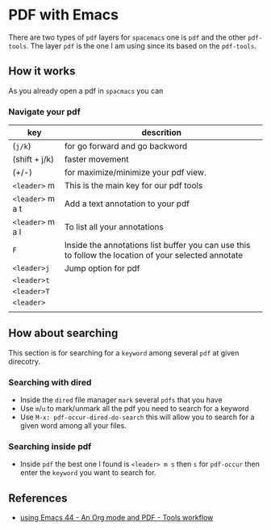 # PDF with Emacs

There are two types of `pdf` layers for `spacemacs` one is `pdf` and the other
`pdf-tools`. The layer `pdf` is the one I am using since its based on the `pdf-tools`.

## How it works

As you already open a pdf in `spacmacs` you can

### Navigate your pdf

| key              | descrition                                                                                           |
| ---------------- | ---------------------------------------------------------------------------------------------------- |
| (`j/k`)          | for go forward and go backword                                                                       |
| (shift + j/k)    | faster movement                                                                                      |
| (+/-)            | for maximize/minimize your pdf view.                                                                 |
| `<leader>` m     | This is the main key for our pdf tools                                                               |
| `<leader>` m a t | Add a text annotation to your pdf                                                                    |
| `<leader>` m a l | To list all your annotations                                                                         |
| `F`              | Inside the annotations list buffer you can use this to follow the location of your selected annotate |
| `<leader>j`      | Jump option for pdf                                                                                  |
| `<leader>t`      |                                                                                                      |
| `<leader>T`      |                                                                                                      |
| `<leader>`       |                                                                                                      |
|                  |                                                                                                      |

## How about searching

This section is for searching for a `keyword` among several `pdf` at given
direcotry.

### Searching with dired

- Inside the `dired` file manager `mark` several `pdfs` that you have
- Use `m`/`u` to mark/unmark all the pdf you need to search for a keyword
- Use `M-x: pdf-occur-dired-do-search` this will allow you to search for a given
  word among all your files.

### Searching inside pdf

- Inside `pdf` the best one I found is `<leader> m s` then `s` for `pdf-occur`
  then enter the `keyword` you want to search for.

## References

- [using Emacs 44 - An Org mode and PDF - Tools workflow](https://www.youtube.com/watch?v=LFO2UbzbZhA)
